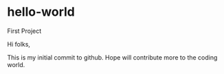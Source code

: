 # hello-world
First Project

Hi folks,

This is my initial commit to github. Hope will contribute more to the coding world.
